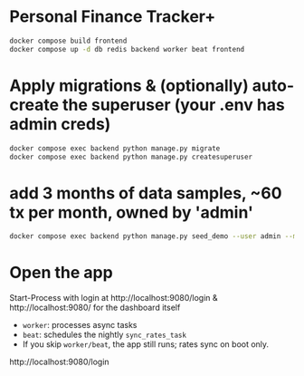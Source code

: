 # Personal Finance Tracker+


```bash
docker compose build frontend
docker compose up -d db redis backend worker beat frontend
```

# Apply migrations & (optionally) auto-create the superuser (your .env has admin creds)

```bash
docker compose exec backend python manage.py migrate
docker compose exec backend python manage.py createsuperuser
```
# add 3 months of data samples, ~60 tx per month, owned by 'admin'

```bash
docker compose exec backend python manage.py seed_demo --user admin --months 3 --tx-per-month 60
```

# Open the app
Start-Process with login at http://localhost:9080/login
& http://localhost:9080/ for the dashboard itself


- `worker`: processes async tasks
- `beat`: schedules the nightly `sync_rates_task`
- If you skip `worker/beat`, the app still runs; rates sync on boot only.



http://localhost:9080/login